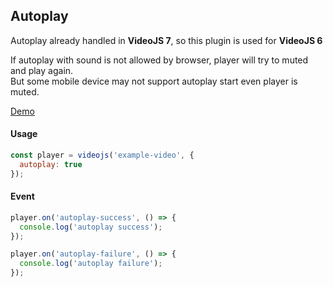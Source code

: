 ## Autoplay

Autoplay already handled in **VideoJS 7**, so this plugin is used for **VideoJS 6**<br>

If autoplay with sound is not allowed by browser, player will try to muted and play again.<br>
But some mobile device may not support autoplay start even player is muted.

[Demo](https://pong420.github.io/videojs-plus/examples/autoplay.html)

#### Usage

```js
const player = videojs('example-video', {
  autoplay: true
});
```

#### Event

```js
player.on('autoplay-success', () => {
  console.log('autoplay success');
});

player.on('autoplay-failure', () => {
  console.log('autoplay failure');
});
```
